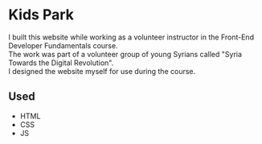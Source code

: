 # Kids Park <!-- change this to your website name -->

I built this website while working as a volunteer instructor in the Front-End Developer Fundamentals course.
<br>
The work was part of a volunteer group of young Syrians called "Syria Towards the Digital Revolution".
<br>
I designed the website myself for use during the course.

## Used

- HTML
- CSS
- JS

<!-- ## Icons and Images

### Icons

- ![Icon 1](path/to/icon1.png)
  - Bron:
- ![Icon 2](path/to/icon2.png)
  - Bron:
- ![Icon 3](path/to/icon3.png)
  - Bron: -->

<!-- ### Images

- ![Image 1](path/to/image1.jpg)
  - Bron:
- ![Image 2](path/to/image2.jpg)
  - Bron:
- ![Image 3](path/to/image3.jpg)
  - Bron: -->
